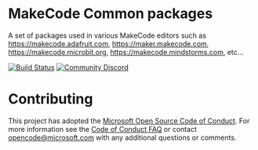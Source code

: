 # MakeCode Common packages

A set of packages used in various MakeCode editors such as https://makecode.adafruit.com, https://maker.makecode.com, https://makecode.microbit.org, https://makecode.mindstorms.com, etc...

[![Build Status](https://travis-ci.org/Microsoft/pxt-common-packages.svg?branch=master)](https://travis-ci.org/Microsoft/pxt-common-packages)
[![Community Discord](https://img.shields.io/discord/448979533891371018.svg)](https://aka.ms/makecodecommunity)


# Contributing

This project has adopted the [Microsoft Open Source Code of Conduct](https://opensource.microsoft.com/codeofconduct/). For more information see the [Code of Conduct FAQ](https://opensource.microsoft.com/codeofconduct/faq/) or contact [opencode@microsoft.com](mailto:opencode@microsoft.com) with any additional questions or comments.
